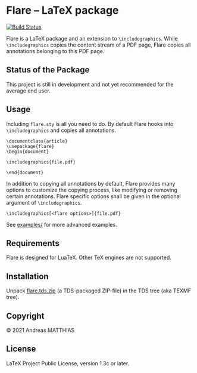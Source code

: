# Flare – LaTeX package
[![Build Status](https://travis-ci.com/AndreasMatthias/Flare.svg?branch=main)](https://travis-ci.com/AndreasMatthias/Flare)

Flare is a LaTeX package and an extension to `\includegraphics`.
While `\includegraphics` copies the content stream of a PDF page,
Flare copies all annotations belonging to this PDF page.


## Status of the Package
This project is still in development and not yet recommended for the
average end user. 


## Usage
Including `flare.sty` is all you need to do. By default Flare hooks
into `\includegraphics` and copies all annotations. 

    \documentclass{article}
    \usepackage{flare}
    \begin{document}

    \includegraphics{file.pdf}

    \end{document}

In addition to copying all annotations by default, Flare provides many options
to customize the copying process, like modifying or removing certain annotations.
Flare specific options shall be given in the optional argument of
`\includegraphics`.

    \includegraphics[<flare options>]{file.pdf}

See [examples/](examples) for more advanced examples.


## Requirements
Flare is designed for LuaTeX. Other TeX engines are not supported.


## Installation
Unpack [flare.tds.zip](https://github.com/AndreasMatthias/Flare/releases/latest/download/flare.tds.zip)
(a TDS-packaged ZIP-file) in the TDS tree (aka TEXMF tree).


## Copyright
© 2021 Andreas MATTHIAS


## License
LaTeX Project Public License, version 1.3c or later.
